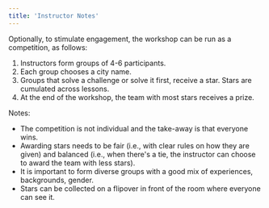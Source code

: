 ```yaml
---
title: 'Instructor Notes'
---
```


Optionally, to stimulate engagement, the workshop can be run as a competition, as follows:

1. Instructors form groups of 4-6 participants. 
2. Each group chooses a city name.
3. Groups that solve a challenge or solve it first, receive a star. Stars are cumulated across lessons.
4. At the end of the workshop, the team with most stars receives a prize.

Notes:

- The competition is not individual and the take-away is that everyone wins.
- Awarding stars needs to be fair (i.e., with clear rules on how they are given) and balanced (i.e., when there's a tie, the instructor can choose to award the team with less stars).
- It is important to form diverse groups with a good mix of experiences, backgrounds, gender.
- Stars can be collected on a flipover in front of the room where everyone can see it.
